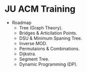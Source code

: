 # JU ACM Training
  - Roadmap 
    + Tree (Graph Theory).
    + Bridges & Articilation Points.
    + DSU & Minimum Spaning Tree.
    + Inverse MOD.
    + Permutaions & Combinations.
    + Dijkstra.
    + Segment Tree.
    + Dynamic Programming (DP).
